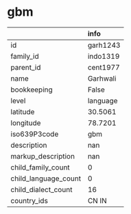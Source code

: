 # gbm
|                      | info     |
|:---------------------|:---------|
| id                   | garh1243 |
| family_id            | indo1319 |
| parent_id            | cent1977 |
| name                 | Garhwali |
| bookkeeping          | False    |
| level                | language |
| latitude             | 30.5061  |
| longitude            | 78.7201  |
| iso639P3code         | gbm      |
| description          | nan      |
| markup_description   | nan      |
| child_family_count   | 0        |
| child_language_count | 0        |
| child_dialect_count  | 16       |
| country_ids          | CN IN    |
